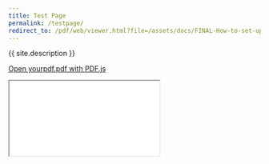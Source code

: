 ```yaml
---
title: Test Page
permalink: /testpage/
redirect_to: /pdf/web/viewer.html?file=/assets/docs/FINAL-How-to-set-up-your-ReadyNAS-for-Individual-user-based-control-over-shares.pdf
---
```

{{ site.description }}

<a href="/web/viewer.html?file=/assets/docs/FINAL-How-to-set-up-your-ReadyNAS-for-Individual-user-based-control-over-shares.pdf">Open yourpdf.pdf with PDF.js</a>

<iframe class="pdf-a4" src="/web/mobile.html?file=/assets/docs/FINAL-How-to-set-up-your-ReadyNAS-for-Individual-user-based-control-over-shares.pdf" title="ReadyNAS Permissions Manual"></iframe> 

<meta name="viewport" content="width=device-width, initial-scale=1, maximum-scale=1">
<meta name="google" content="notranslate">
<meta http-equiv="X-UA-Compatible" content="IE=edge">


<!--link rel="stylesheet" href="/web/viewer.css">


<!-- This snippet is used in production (included from viewer.html) -->
<link rel="resource" type="application/l10n" href="/web/locale/locale.properties">

<script src="/build/pdf.js"></script>
<script src="/web/viewer.js"></script>

<div id="viewerContainer">
  <div id="viewer" class="pdfViewer"></div>
</div>
